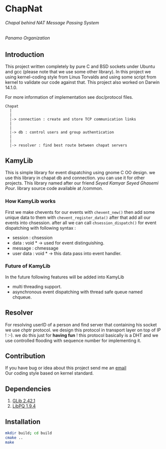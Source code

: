 # ChapNat
###### Chapal behind NAT Message Passing System
###### Panamo Organization
## Introduction
This project written completely by pure C and BSD sockets
under Ubuntu and gcc (please note that we use some other library).
In this project we using kernel-coding style from Linus Torvalds and using some
script from kernel to validate our code against that.
This project also worked on Darwin 14.1.0.

For more information of implementation see doc/protocol files.

```
Chapat
  |
  |
  |-> connection : create and store TCP communication links
  |
  |
  |-> db : control users and group authentication
  |
  |
  |-> resolver : find best route between chapat servers
```

## KamyLib
This is simple library for event dispatching using gnome C OO design.
we use this library in chapat db and connection. you can use it for
other projects.
This library named after our friend *Seyed Kamyar Seyed Ghasemi Pour*.
library source code available at /common.

### How KamyLib works
First we make chevents for our events with `chevent_new()` then add some unique data
to them with `chevent_register_data()` after that add all our events into chsession.
after all we can call `chsession_dispatch()` for event dispatching with
following syntax :
* session : chsession
* data : void * -> used for event distinguishing.
* message : chmessage
* user data : void * -> this data pass into event handler.

### Future of KamyLib
In the future following features will be added into KamyLib
* multi threading support.
* asynchronous event dispatching with thread safe queue named chqueue.


## Resolver
For resolving userID of a person and find server that containing his socket we use
chptr protocol. we design this protocol in transport layer on top of IP ! :-).
we do this just for **having fun** ! this protocol basically is a DHT and we use
controlled flooding with sequence number for implementing it.


## Contribution
If you have bug or idea about this project send me an [email](mailto:parham.alvani@gmail.com)  
Our coding style based on kernel standard.

## Dependencies
1. [GLib 2.42.1](https://developer.gnome.org/glib/2.42/)
2. [LibPQ 1.9.4](http://www.postgresql.org/docs/9.4/static/index.html)

## Installation
```bash
mkdir build; cd build
cmake ..
make
```
